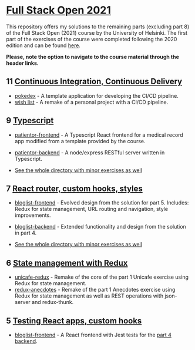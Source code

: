 # [Full Stack Open 2021](https://fullstackopen.com/en/)

This repository offers my solutions to the remaining parts (excluding part 8) of the Full Stack Open (2021) course by the University of Helsinki. The first part of the exercises of the course were completed following the 2020 edition and can be found [here](https://github.com/HVKukkonen/HYFullStack2020).

**Please, note the option to navigate to the course material through the header links.**

## 11 [Continuous Integration, Continuous Delivery](https://fullstackopen.com/en/part11)

- [pokedex](https://github.com/HVKukkonen/full-stack-open-pokedex) - A template application for developing the CI/CD pipeline.
- [wish list](https://github.com/HVKukkonen/FSOPart11Last) - A remake of a personal project with a CI/CD pipeline.

## 9 [Typescript](https://fullstackopen.com/en/part9)

- [patientor-frontend](https://github.com/HVKukkonen/HYFullStack2021/tree/main/osa9/patientor) - A Typescript React frontend for a medical record app modified from a template provided by the course.
- [patientor-backend](https://github.com/HVKukkonen/HYFullStack2021/tree/main/osa9/patientor-backend) - A node/express RESTful server written in Typescript.

- [See the whole directory with minor exercises as well](https://github.com/HVKukkonen/HYFullStack2021/tree/main/osa9)

## 7 [React router, custom hooks, styles](https://fullstackopen.com/en/part7)

- [bloglist-frontend](https://github.com/HVKukkonen/HYFullStack2021/tree/main/osa7/bloglist-frontend) - Evolved design from the solution for part 5. Includes: Redux for state management, URL routing and navigation, style improvements.
- [bloglist-backend](https://github.com/HVKukkonen/HYFullStack2021/tree/main/osa7/blogilista) - Extended functionality and design from the solution in part 4.

- [See the whole directory with minor exercises as well](https://github.com/HVKukkonen/HYFullStack2021/tree/main/osa7/)

## 6 [State management with Redux](https://fullstackopen.com/en/part6)

- [unicafe-redux](https://github.com/HVKukkonen/HYFullStack2021/tree/main/osa6/unicafe-redux) - Remake of the core of the part 1 Unicafe exercise using Redux for state management.
- [redux-anecdotes](https://github.com/HVKukkonen/HYFullStack2021/tree/main/osa6/redux-anecdotes) - Remake of the part 1 Anecdotes exercise using Redux for state management as well as REST operations with json-server and redux-thunk.

## 5 [Testing React apps, custom hooks](https://fullstackopen.com/en/part5)

- [bloglist-frontend](https://github.com/HVKukkonen/HYFullStack2021/tree/main/osa5/bloglist-frontend) - A React frontend with Jest tests for the [part 4 backend](https://github.com/HVKukkonen/HYFullStack2020/tree/master/osa4/blogilista).

